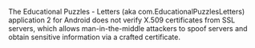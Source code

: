 The Educational Puzzles - Letters (aka com.EducationalPuzzlesLetters) application 2 for Android does not verify X.509 certificates from SSL servers, which allows man-in-the-middle attackers to spoof servers and obtain sensitive information via a crafted certificate.
